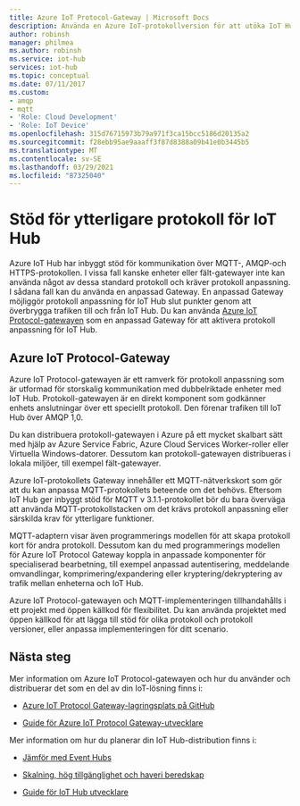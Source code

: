 ```yaml
---
title: Azure IoT Protocol-Gateway | Microsoft Docs
description: Använda en Azure IoT-protokollversion för att utöka IoT Hub funktioner och protokoll stöd för att aktivera enheter för att ansluta till hubben med protokoll som inte stöds av IoT Hub internt.
author: robinsh
manager: philmea
ms.author: robinsh
ms.service: iot-hub
services: iot-hub
ms.topic: conceptual
ms.date: 07/11/2017
ms.custom:
- amqp
- mqtt
- 'Role: Cloud Development'
- 'Role: IoT Device'
ms.openlocfilehash: 315d76715973b79a971f3ca15bcc5186d20135a2
ms.sourcegitcommit: f28ebb95ae9aaaff3f87d8388a09b41e0b3445b5
ms.translationtype: MT
ms.contentlocale: sv-SE
ms.lasthandoff: 03/29/2021
ms.locfileid: "87325040"
---
```

# <a name="support-additional-protocols-for-iot-hub"></a>Stöd för ytterligare protokoll för IoT Hub

Azure IoT Hub har inbyggt stöd för kommunikation över MQTT-, AMQP-och HTTPS-protokollen. I vissa fall kanske enheter eller fält-gatewayer inte kan använda något av dessa standard protokoll och kräver protokoll anpassning. I sådana fall kan du använda en anpassad Gateway. En anpassad Gateway möjliggör protokoll anpassning för IoT Hub slut punkter genom att överbrygga trafiken till och från IoT Hub. Du kan använda [Azure IoT Protocol-gatewayen](https://github.com/Azure/azure-iot-protocol-gateway/blob/master/README.md) som en anpassad Gateway för att aktivera protokoll anpassning för IoT Hub.

## <a name="azure-iot-protocol-gateway"></a>Azure IoT Protocol-Gateway

Azure IoT Protocol-gatewayen är ett ramverk för protokoll anpassning som är utformad för storskalig kommunikation med dubbelriktade enheter med IoT Hub. Protokoll-gatewayen är en direkt komponent som godkänner enhets anslutningar över ett speciellt protokoll. Den förenar trafiken till IoT Hub över AMQP 1,0.

Du kan distribuera protokoll-gatewayen i Azure på ett mycket skalbart sätt med hjälp av Azure Service Fabric, Azure Cloud Services Worker-roller eller Virtuella Windows-datorer. Dessutom kan protokoll-gatewayen distribueras i lokala miljöer, till exempel fält-gatewayer.

Azure IoT-protokollets Gateway innehåller ett MQTT-nätverkskort som gör att du kan anpassa MQTT-protokollets beteende om det behövs. Eftersom IoT Hub ger inbyggt stöd för MQTT v 3.1.1-protokollet bör du bara överväga att använda MQTT-protokollstacken om det krävs protokoll anpassning eller särskilda krav för ytterligare funktioner.

MQTT-adaptern visar även programmerings modellen för att skapa protokoll kort för andra protokoll. Dessutom kan du med programmerings modellen för Azure IoT Protocol Gateway koppla in anpassade komponenter för specialiserad bearbetning, till exempel anpassad autentisering, meddelande omvandlingar, komprimering/expandering eller kryptering/dekryptering av trafik mellan enheterna och IoT Hub.

Azure IoT Protocol-gatewayen och MQTT-implementeringen tillhandahålls i ett projekt med öppen källkod för flexibilitet. Du kan använda projektet med öppen källkod för att lägga till stöd för olika protokoll och protokoll versioner, eller anpassa implementeringen för ditt scenario. 

## <a name="next-steps"></a>Nästa steg

Mer information om Azure IoT Protocol-gatewayen och hur du använder och distribuerar det som en del av din IoT-lösning finns i:

* [Azure IoT Protocol Gateway-lagringsplats på GitHub](https://github.com/Azure/azure-iot-protocol-gateway/blob/master/README.md)

* [Guide för Azure IoT Protocol Gateway-utvecklare](https://github.com/Azure/azure-iot-protocol-gateway/blob/master/docs/DeveloperGuide.md)

Mer information om hur du planerar din IoT Hub-distribution finns i:

* [Jämför med Event Hubs](iot-hub-compare-event-hubs.md)

* [Skalning, hög tillgänglighet och haveri beredskap](iot-hub-scaling.md)

* [Guide för IoT Hub utvecklare](iot-hub-devguide.md)